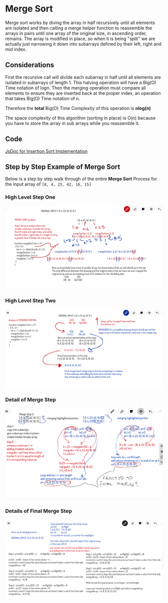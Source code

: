 # Merge Sort

Merge sort works by diving the array in half recursively until all elements are isolated and then calling a merge helper function to reassemble the arrays in pairs until one array of the original size, in ascending order, remains. The array is modified in place, so when it is being "split" we are actually just narrowing it down into subarrays defined by their left, right and mid index.

## Considerations

First the recursive call will divide each subarray in half until all elements are isolated in subarrays of length 1. This halving operation will have a Big(O) Time notation of logn. Then the merging operation must compare all elements to ensure they are inserted back at the proper index, an operation that takes Big(O) Time notation of n.

Therefore the **total** Big(O) Time Complexity of this operation is **nlog(n)**

The space complexity of this algorithm (sorting in place) is O(n) because you have to store the array in sub arrays while you reassemble it.

## Code

[JsDoc for Insertion Sort Implementation]((https://annethor.github.io/data-structures-and-algorithms/out/mergeSort.js.html))

## Step by Step Example of Merge Sort

Below is a step by step walk through of the entire **Merge Sort** Process for the input array of `[8, 4, 23, 42, 16, 15]`

### High Level Step One

![Halving of the array](./merge-1.png)

### High Level Step Two

![Merging of the array](./merge-2.png)

### Detail of Merge Step

![Details of Merge 1](./mege-4.png)

### Details of Final Merge Step

![Details of Final Merge](./merge-3.png)

